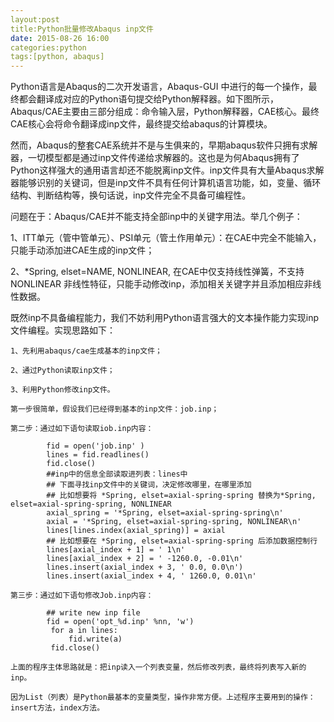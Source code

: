 ```yaml
---
layout:post
title:Python批量修改Abaqus inp文件
date: 2015-08-26 16:00
categories:python
tags:[python, abaqus]
---
```


Python语言是Abaqus的二次开发语言，Abaqus-GUI 中进行的每一个操作，最终都会翻译成对应的Python语句提交给Python解释器。如下图所示，Abaqus/CAE主要由三部分组成：命令输入层，Python解释器，CAE核心。最终CAE核心会将命令翻译成inp文件，最终提交给abaqus的计算模块。

  
然而，Abaqus的整套CAE系统并不是与生俱来的，早期abaqus软件只拥有求解器，一切模型都是通过inp文件传递给求解器的。这也是为何Abaqus拥有了Python这样强大的通用语言却还不能脱离inp文件。inp文件具有大量Abaqus求解器能够识别的关键词，但是inp文件不具有任何计算机语言功能，如，变量、循环结构、判断结构等，换句话说，inp文件完全不具备可编程性。

问题在于：Abaqus/CAE并不能支持全部inp中的关键字用法。举几个例子：

1、ITT单元（管中管单元）、PSI单元（管土作用单元）：在CAE中完全不能输入，只能手动添加进CAE生成的inp文件；

2、*Spring, elset=NAME, NONLINEAR, 在CAE中仅支持线性弹簧，不支持NONLINEAR 非线性特征，只能手动修改inp，添加相关关键字并且添加相应非线性数据。

既然inp不具备编程能力，我们不妨利用Python语言强大的文本操作能力实现inp文件编程。实现思路如下：

	1、先利用abaqus/cae生成基本的inp文件；

	2、通过Python读取inp文件；

	3、利用Python修改inp文件。

	第一步很简单，假设我们已经得到基本的inp文件：job.inp；

	第二步：通过如下语句读取iob.inp内容：
~~~
		fid = open('job.inp' )
		lines = fid.readlines() 
		fid.close()
		##inp中的信息全部读取进列表：lines中
		## 下面寻找inp文件中的关键词，决定修改哪里，在哪里添加
		## 比如想要将 *Spring, elset=axial-spring-spring 替换为*Spring, elset=axial-spring-spring, NONLINEAR
		axial_spring = '*Spring, elset=axial-spring-spring\n' 
		axial = '*Spring, elset=axial-spring-spring, NONLINEAR\n'
		lines[lines.index(axial_spring)] = axial
		## 比如想要在 *Spring, elset=axial-spring-spring 后添加数据控制行
		lines[axial_index + 1] = ' 1\n'
		lines[axial_index + 2] = ' -1260.0, -0.01\n' 
		lines.insert(axial_index + 3, ' 0.0, 0.0\n') 
		lines.insert(axial_index + 4, ' 1260.0, 0.01\n'
~~~

	第三步：通过如下语句修改Job.inp内容：

~~~
		## write new inp file
		fid = open('opt_%d.inp' %nn, 'w')
		 for a in lines: 
			 fid.write(a)
		 fid.close()
~~~

	上面的程序主体思路就是：把inp读入一个列表变量，然后修改列表，最终将列表写入新的inp。
	
	因为List（列表）是Python最基本的变量类型，操作非常方便。上述程序主要用到的操作：insert方法，index方法。
